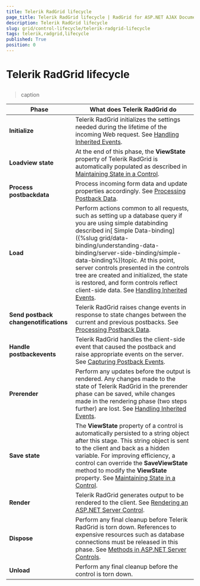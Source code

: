 ```yaml
---
title: Telerik RadGrid lifecycle
page_title: Telerik RadGrid lifecycle | RadGrid for ASP.NET AJAX Documentation
description: Telerik RadGrid lifecycle
slug: grid/control-lifecycle/telerik-radgrid-lifecycle
tags: telerik,radgrid,lifecycle
published: True
position: 0
---
```


# Telerik RadGrid lifecycle



## 


>caption  

|  **Phase**  |  **What does Telerik RadGrid do**  |
| ------ | ------ |
| **Initialize** |Telerik RadGrid initializes the settings needed during the lifetime of the incoming Web request. See [Handling Inherited Events](http://msdn.microsoft.com/en-us/library/aa720048(v=vs.71).aspx).|
| **Loadview state** |At the end of this phase, the **ViewState** property of Telerik RadGrid is automatically populated as described in [Maintaining State in a Control](http://msdn.microsoft.com/en-us/library/aa720269(v=vs.71).aspx).|
| **Process postbackdata** |Process incoming form data and update properties accordingly. See [Processing Postback Data](http://msdn.microsoft.com/en-us/library/aa719775.aspx).|
| **Load** |Perform actions common to all requests, such as setting up a database query if you are using simple databinding described in[ Simple Data-binding]({%slug grid/data-binding/understanding-data-binding/server-side-binding/simple-data-binding%})topic. At this point, server controls presented in the controls tree are created and initialized, the state is restored, and form controls reflect client-side data. See [Handling Inherited Events](http://msdn.microsoft.com/en-us/library/aa720048(v=vs.71).aspx).|
| **Send postback changenotifications** |Telerik RadGrid raises change events in response to state changes between the current and previous postbacks. See [Processing Postback Data](http://msdn.microsoft.com/en-us/library/aa719775.aspx).|
| **Handle postbackevents** |Telerik RadGrid handles the client-side event that caused the postback and raise appropriate events on the server. See [Capturing Postback Events](http://msdn.microsoft.com/en-us/library/aa720472(v=vs.71).aspx).|
| **Prerender** |Perform any updates before the output is rendered. Any changes made to the state of Telerik RadGrid in the prerender phase can be saved, while changes made in the rendering phase (two steps further) are lost. See [Handling Inherited Events](hhttp://msdn.microsoft.com/en-us/library/aa720048(v=vs.71).aspx).|
| **Save state** |The **ViewState** property of a control is automatically persisted to a string object after this stage. This string object is sent to the client and back as a hidden variable. For improving efficiency, a control can override the **SaveViewState** method to modify the **ViewState** property. See [Maintaining State in a Control](http://msdn.microsoft.com/en-us/library/aa720269(v=vs.71).aspx).|
| **Render** |Telerik RadGrid generates output to be rendered to the client. See [Rendering an ASP.NET Server Control](http://msdn.microsoft.com/en-us/library/aa338806(v=vs.71).aspx).|
| **Dispose** |Perform any final cleanup before Telerik RadGrid is torn down. References to expensive resources such as database connections must be released in this phase. See [Methods in ASP.NET Server Controls](http://msdn.microsoft.com/en-us/library/aa720294(v=vs.71).aspx).|
| **Unload** |Perform any final cleanup before the control is torn down.|
